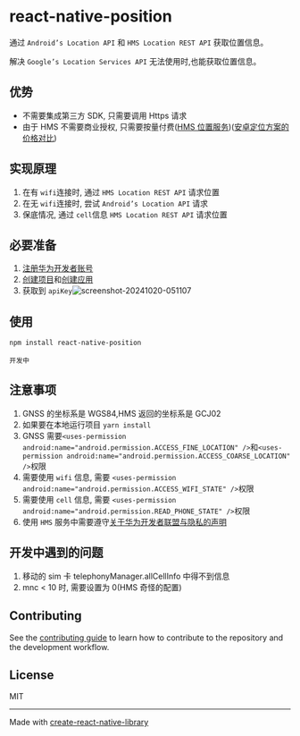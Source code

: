 # react-native-position

通过 `Android’s Location API` 和 `HMS Location REST API` 获取位置信息。

解决 `Google’s Location Services API` 无法使用时,也能获取位置信息。

## 优势

-   不需要集成第三方 SDK, 只需要调用 Https 请求
-   由于 HMS 不需要商业授权, 只需要按量付费([HMS 位置服务](https://developer.huawei.com/consumer/cn/doc/HMSCore-References/web-network-location-0000001051602603))([安卓定位方案的价格对比](http://www.likehide.com/blogs/android/location_server/))

## 实现原理

1. 在有 `wifi`连接时, 通过 `HMS Location REST API` 请求位置
2. 在无 `wifi`连接时, 尝试 `Android’s Location API` 请求
3. 保底情况, 通过 `cell`信息 `HMS Location REST API` 请求位置

## 必要准备

1. [注册华为开发者账号](https://developer.huawei.com/consumer/cn/doc/start/registration-and-verification-0000001053628148)
2. [创建项目](https://developer.huawei.com/consumer/cn/doc/app/agc-help-createproject-0000001100334664)和[创建应用](https://developer.huawei.com/consumer/cn/doc/app/agc-help-createapp-0000001146718717)
3. 获取到 `apiKey`![screenshot-20241020-051107](https://github.com/user-attachments/assets/4dd30de6-a541-46e0-9ed8-38be44b3754a)

## 使用

```sh
npm install react-native-position
```

`开发中`

## 注意事项

1. GNSS 的坐标系是 WGS84,HMS 返回的坐标系是 GCJ02
2. 如果要在本地运行项目 `yarn install`
3. GNSS 需要`<uses-permission android:name="android.permission.ACCESS_FINE_LOCATION" />`和`<uses-permission android:name="android.permission.ACCESS_COARSE_LOCATION" />`权限
4. 需要使用 `wifi` 信息, 需要 `<uses-permission android:name="android.permission.ACCESS_WIFI_STATE" />`权限
5. 需要使用 `cell` 信息, 需要 `<uses-permission android:name="android.permission.READ_PHONE_STATE" />`权限
6. 使用 `HMS` 服务中需要遵守[关于华为开发者联盟与隐私的声明](https://developer.huawei.com/consumer/cn/devservice/term)

## 开发中遇到的问题

1. 移动的 sim 卡 telephonyManager.allCellInfo 中得不到信息
2. mnc < 10 时, 需要设置为 0(HMS 奇怪的配置)

## Contributing

See the [contributing guide](CONTRIBUTING.md) to learn how to contribute to the repository and the development workflow.

## License

MIT

---

Made with [create-react-native-library](https://github.com/callstack/react-native-builder-bob)
